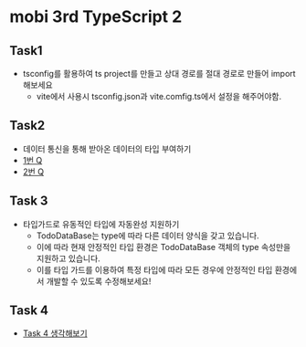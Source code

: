 # mobi 3rd TypeScript 2

## Task1

-   tsconfig를 활용하여 ts project를 만들고 상대 경로를 절대 경로로 만들어 import 해보세요
    -   vite에서 사용시 tsconfig.json과 vite.comfig.ts에서 설정을 해주어야함.

## Task2

-   데이터 통신을 통해 받아온 데이터의 타입 부여하기
-   [1번 Q](https://github.com/mobi-community/mobi-3rd-typescript-2/blob/pair2-Gang/2week/src/apis/1.ts)
-   [2번 Q](https://github.com/mobi-community/mobi-3rd-typescript-2/blob/pair2-Gang/2week/src/apis/2.ts)

## Task 3

-   타입가드로 유동적인 타입에 자동완성 지원하기
    -   TodoDataBase는 type에 따라 다른 데이터 양식을 갖고 있습니다.
    -   이에 따라 현재 안정적인 타입 환경은 TodoDataBase 객체의 type 속성만을 지원하고 있습니다.
    -   이를 타입 가드를 이용하여 특정 타입에 따라 모든 경우에 안정적인 타입 환경에서 개발할 수 있도록 수정해보세요!

## Task 4

-   [Task 4 생각해보기](https://github.com/mobi-community/mobi-3rd-typescript-2/blob/pair2-Gang/2week/Task4.txt)
